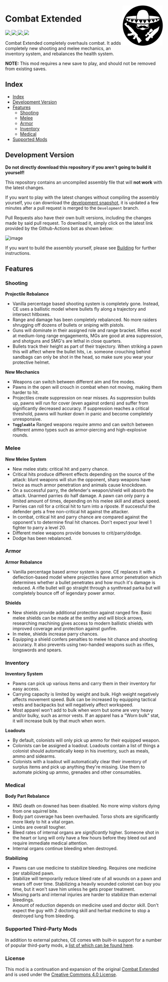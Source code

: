 <p>
  <img src="Media/Icon_CE_large.png" height="128" align="right">
  <h1 align="left">Combat Extended</h1>
</p>
<p align="left">
  <a href="https://discord.gg/safyWuA">
    <img src="https://img.shields.io/badge/join%20us-black?style=for-the-badge&logo=discord&logoColor=white">
  </a>
  <a href="https://steamcommunity.com/workshop/filedetails/?id=1631756268">
    <img src="https://img.shields.io/badge/subscribe-black?style=for-the-badge&logo=steam">
  </a>
  <a href="https://github.com/CombatExtended-Continued/CombatExtended/releases">
    <img src="https://img.shields.io/badge/-latest%20release-black?style=for-the-badge&logo=github">
  </a>
  <a href="https://combatextended.lp-programming.com/CombatExtended-latest.zip">
    <img src="https://img.shields.io/badge/development%20snapshot-black?style=for-the-badge&logo=github">
  </a>
</p>

Combat Extended completely overhauls combat. It adds completely new shooting and melee mechanics, an inventory system, and rebalances the health system.

**NOTE:** This mod requires a new save to play, and should not be removed from existing saves.

## Index
- [Index](#index)
- [Development Version](#development-version)
- [Features](#features)
  - [Shooting](#shooting)
  - [Melee](#melee)
  - [Armor](#armor)
  - [Inventory](#inventory)
  - [Medical](#medical)
- [Supported Mods](#supported-third-party-mods) 

## Development Version
**Do not directly download this repository if you aren't going to build it yourself!**

This repository contains an uncompiled assembly file that will **not work** with the latest changes.

If you want to play with the latest changes without compiling the assembly yourself, you can download the [development snapshot](https://combatextended.lp-programming.com/CombatExtended-latest.zip), it is updated a few minutes after a pull request is merged to the ` Development ` branch.

Pull Requests also have their own built versions, including the changes made by said pull request. To download it, simply click on the latest link provided by the Github-Actions bot as shown below:

![image](https://user-images.githubusercontent.com/25396698/146984853-4717f30d-c6e3-4508-afd5-b7bd79cd25a9.png)

If you want to build the assembly yourself, please see [Building](Building.md) for further instructions.

## Features

### Shooting

**Projectile Rebalance**
- Vanilla percentage based shooting system is completely gone. Instead, CE uses a ballistic model where bullets fly along a trajectory and intersect hitboxes.
- Range and damage has been completely rebalanced. No more raiders shrugging off dozens of bullets or sniping with pistols.
- Guns will dominate in their assigned role and range bracket. Rifles excel at medium-long range engagements, MGs are good at area suppression, and shotguns and SMG's are lethal in close quarters.
- Bullets track their height as part of their trajectory. When striking a pawn this will affect where the bullet hits, i.e. someone crouching behind sandbags can only be shot in the head, so make sure you wear your protective helmet.

**New Mechanics**
- Weapons can switch between different aim and fire modes.
- Pawns in the open will crouch in combat when not moving, making them harder to hit.
- Projectiles create suppression on near misses. As suppression builds up, pawns will run for cover (even against orders) and suffer from significantly decreased accuracy. If suppression reaches a critical threshold, pawns will hunker down in panic and become completely unresponsive.
- **` Toggleable `** Ranged weapons require ammo and can switch between different ammo types such as armor-piercing and high-explosive rounds.
  
### Melee

**New Melee System**
- New melee stats: critical hit and parry chance.
- Critical hits produce different effects depending on the source of the attack: blunt weapons will stun the opponent, sharp weapons have twice as much armor penetration and animals cause knockdown.
- On a successful parry, the defender's weapon/shield will absorb the attack. Unarmed parries do half damage. A pawn can only parry a limited amount of times, depending on his melee skill and attack speed.
- Parries can roll for a critical hit to turn into a riposte. If successful the defender gets a free non-critical hit against the attacker.
- In combat, critical hit and parry chance are compared against the opponent's to determine final hit chances. Don't expect your level 1 fighter to parry a level 20.
- Different melee weapons provide bonuses to crit/parry/dodge.
- Dodge has been rebalanced.

### Armor
**Armor Rebalance**
- Vanilla percentage based armor system is gone. CE replaces it with a deflection-based model where projectiles have armor penetration which determines whether a bullet penetrates and how much it's damage is reduced. A rifle bullet will go straight through a synthread parka but will completely bounce off of legendary power armor.

**Shields**
- New shields provide additional protection against ranged fire. Basic melee shields can be made at the smithy and will block arrows, researching machining gives access to modern ballistic shields with improved coverage and protection against gunfire.
- In melee, shields increase parry chances.
- Equipping a shield confers penalties to melee hit chance and shooting accuracy. It also prevents using two-handed weapons such as rifles, longswords and spears.

### Inventory

**Inventory System**
- Pawns can pick up various items and carry them in their inventory for easy access.
- Carrying capacity is limited by weight and bulk. High weight negatively affects movement speed. Bulk can be increased by equipping tactical vests and backpacks but will negatively affect workspeed.
- Most apparel won't add to bulk when worn but some are very heavy and/or bulky, such as armor vests. If an apparel has a "Worn bulk" stat, it will increase bulk by that much when worn.

**Loadouts**
- By default, colonists will only pick up ammo for their equipped weapon.
- Colonists can be assigned a loadout. Loadouts contain a list of things a colonist should automatically keep in his inventory, such as meals, ammo and sidearms.
- Colonists with a loadout will automatically clear their inventory of surplus items and pick up anything they're missing. Use them to automate picking up ammo, grenades and other consumables.

### Medical

**Body Part Rebalance**
- RNG death on downed has been disabled. No more wimp visitors dying from one squirrel bite.
- Body part coverage has been overhauled. Torso shots are significantly more likely to hit a vital organ.
- Limbs are overall tougher.
- Bleed rates of internal organs are *significantly* higher. Someone shot in the heart or lung will only have a few hours before they bleed out and require immediate medical attention.
- Internal organs continue bleeding when destroyed.

**Stabilizing**
- Pawns can use medicine to stabilize bleeding. Requires one medicine per stabilized pawn.
- Stabilize will temporarily reduce bleed rate of all wounds on a pawn and wears off over time. Stabilizing a heavily wounded colonist can buy you time, but it won't save him unless he gets proper treatment.
- Missing parts and internal injuries are harder to stabilize than external bleedings.
- Amount of reduction depends on medicine used and doctor skill. Don't expect the guy with 2 doctoring skill and herbal medicine to stop a destroyed lung from bleeding.

### Supported Third-Party Mods
In addition to external patches, CE comes with built-in support for a number of popular third-party mods, a [list of which can be found here](SupportedThirdPartyMods.md).

### License
This mod is a continuation and expansion of the original [Combat Extended](https://ludeon.com/forums/index.php?topic=33461.0) and is used under the [Creative Commons 4.0 License](https://creativecommons.org/licenses/by-nc-sa/4.0/).
